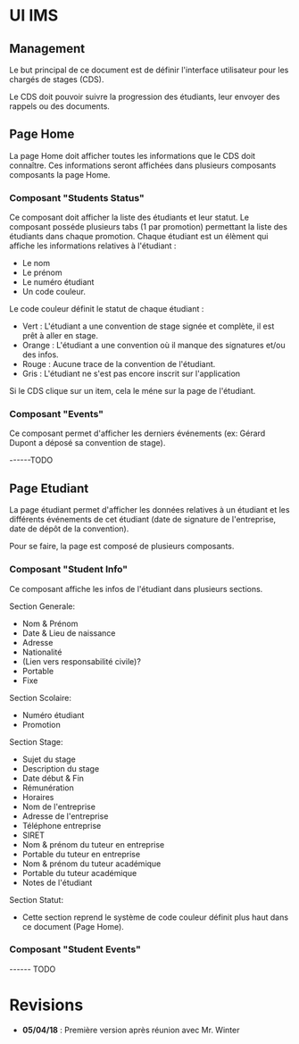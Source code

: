 # UI IMS

## Management

Le but principal de ce document est de définir l'interface utilisateur pour les chargés de stages (CDS).

Le CDS doit pouvoir suivre la progression des étudiants, leur envoyer des rappels ou des documents.

## Page Home

La page Home doit afficher toutes les informations que le CDS doit connaître.
Ces informations seront affichées dans plusieurs composants composants la page Home.

### Composant "Students Status"

Ce composant doit afficher la liste des étudiants et leur statut.
Le composant posséde plusieurs tabs (1 par promotion) permettant la liste des étudiants dans chaque promotion.
Chaque étudiant est un élèment qui affiche les informations relatives à l'étudiant :
- Le nom
- Le prénom
- Le numéro étudiant
- Un code couleur.

Le code couleur définit le statut de chaque étudiant :
- Vert : L'étudiant a une convention de stage signée et complète, il est prêt à aller en stage.
- Orange : L'étudiant a une convention où il manque des signatures et/ou des infos.
- Rouge : Aucune trace de la convention de l'étudiant.
- Gris : L'étudiant ne s'est pas encore inscrit sur l'application

Si le CDS clique sur un item, cela le méne sur la page de l'étudiant.

### Composant "Events"

Ce composant permet d'afficher les derniers événements (ex: Gérard Dupont a déposé sa convention de stage).

------TODO

## Page Etudiant

La page étudiant permet d'afficher les données relatives à un étudiant et les différents événements de cet étudiant (date de signature de l'entreprise, date de dépôt de la convention).

Pour se faire, la page est composé de plusieurs composants.

### Composant "Student Info"

Ce composant affiche les infos de l'étudiant dans plusieurs sections.

Section Generale:
- Nom & Prénom
- Date & Lieu de naissance
- Adresse
- Nationalité
- (Lien vers responsabilité civile)?
- Portable
- Fixe

Section Scolaire:
- Numéro étudiant
- Promotion

Section Stage:
- Sujet du stage
- Description du stage
- Date début & Fin
- Rémunération
- Horaires
- Nom de l'entreprise
- Adresse de l'entreprise
- Téléphone entreprise
- SIRET
- Nom & prénom du tuteur en entreprise
- Portable du tuteur en entreprise
- Nom & prénom du tuteur académique
- Portable du tuteur académique
- Notes de l'étudiant

Section Statut:
- Cette section reprend le système de code couleur définit plus haut dans ce document (Page Home).

### Composant "Student Events"

------ TODO

Revisions
===
* **05/04/18** : Première version après réunion avec Mr. Winter